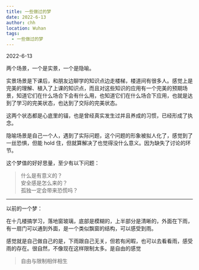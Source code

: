 ```yaml
---
title: 一些做过的梦
date: 2022-6-13
author: chh
location: Wuhan
tags:
  - 一些做过的梦
---
```


2022-6-13

两个场景，一个是实景，一个是隐喻。

实景场景是下课后，和朋友边聊学的知识点边走楼梯，楼道间有很多人。感觉上是完美的理解、植入了上课的知识点，而且对这些知识的应用有一个完美的预期场景，知道它们在什么场合下会有什么用，也知道它们在什么场合下应用，也就是达到了学习的完美状态，也达到了交际的完美状态。

这两个状态都是心底里的锚，也是曾经真实发生过并且养成的习惯，已经形成了执念。

隐喻场景是自己一个人，遇到了实际问题，这个问题的形象被拟人化了，感觉到了一丝恐惧，但能 hold 住，但就算解决了也觉得没什么意义。因为缺失了讨论的环节。

这个梦值的好好思量，至少有以下问题：

> 什么是有意义的？  
> 安全感是怎么来的？  
> 孤独一定会带来恐慌吗？

---

以前的一个梦：

在十几楼搞学习，落地窗玻璃，底部是模糊的，上半部分是清晰的，外面在下雨，有一扇门可以通到外面，是一个类似飘窗的结构，可以感受到雨。

感觉就是自己做自己的是，下雨跟自己无关，但若有闲暇，也可以去看看雨，感受雨的存在。很自然，不像现在这样限制太多。是自由的感觉

> 自由与限制相伴相生
